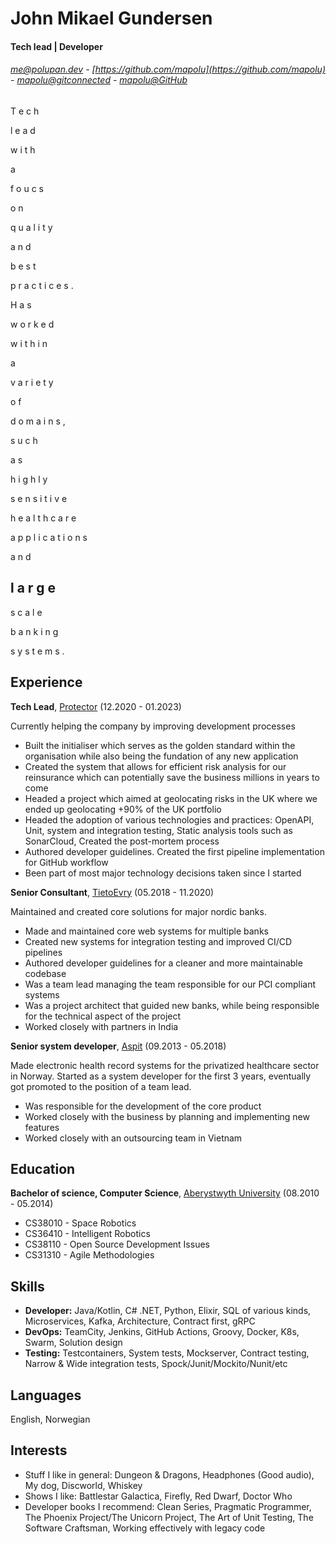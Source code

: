# John Mikael Gundersen

#### Tech lead | Developer

###### me@polupan.dev - [https://github.com/mapolu](https://github.com/mapolu) - [mapolu@gitconnected](https://gitconnected.com/mapolu) - [mapolu@GitHub](https://github.com/mapolu)

T e c h

l e a d

w i t h

a

f o u c s

o n

q u a l i t y

a n d

b e s t

p r a c t i c e s .

H a s

w o r k e d

w i t h i n

a

v a r i e t y

o f

d o m a i n s ,

s u c h

a s

h i g h l y

s e n s i t i v e

h e a l t h c a r e

a p p l i c a t i o n s

a n d

## l a r g e

s c a l e

b a n k i n g

s y s t e m s .

## Experience

**Tech Lead**, [Protector](https://protectorforsikring.no/) (12.2020 - 01.2023)

Currently helping the company by improving development processes

- Built the initialiser which serves as the golden standard within the organisation while also being the fundation of
  any new application
- Created the system that allows for efficient risk analysis for our reinsurance which can potentially save the business
  millions in years to come
- Headed a project which aimed at geolocating risks in the UK where we ended up geolocating +90% of the UK portfolio
- Headed the adoption of various technologies and practices: OpenAPI, Unit, system and integration testing, Static
  analysis tools such as SonarCloud, Created the post-mortem process
- Authored developer guidelines. Created the first pipeline implementation for GitHub workflow
- Been part of most major technology decisions taken since I started

**Senior Consultant**, [TietoEvry](https://www.tietoevry.com/) (05.2018 - 11.2020)

Maintained and created core solutions for major nordic banks.

- Made and maintained core web systems for multiple banks
- Created new systems for integration testing and improved CI/CD pipelines
- Authored developer guidelines for a cleaner and more maintainable codebase
- Was a team lead managing the team responsible for our PCI compliant systems
- Was a project architect that guided new banks, while being responsible for the technical aspect of the project
- Worked closely with partners in India

**Senior system developer**, [Aspit](https://www.aspit.no/) (09.2013 - 05.2018)

Made electronic health record systems for the privatized healthcare sector in Norway. Started as a system developer for
the first 3 years, eventually got promoted to the position of a team lead.

- Was responsible for the development of the core product
- Worked closely with the business by planning and implementing new features
- Worked closely with an outsourcing team in Vietnam

## Education

**Bachelor of science, Computer Science**, [Aberystwyth University](https://www.aber.ac.uk/en/) (08.2010 - 05.2014)

- CS38010 - Space Robotics
- CS36410 - Intelligent Robotics
- CS38110 - Open Source Development Issues
- CS31310 - Agile Methodologies

## Skills

- **Developer:** Java/Kotlin, C# .NET, Python, Elixir, SQL of various kinds, Microservices, Kafka, Architecture,
  Contract first, gRPC
- **DevOps:** TeamCity, Jenkins, GitHub Actions, Groovy, Docker, K8s, Swarm, Solution design
- **Testing:** Testcontainers, System tests, Mockserver, Contract testing, Narrow & Wide integration tests,
  Spock/Junit/Mockito/Nunit/etc

## Languages

English, Norwegian

## Interests

- Stuff I like in general: Dungeon & Dragons, Headphones (Good audio), My dog, Discworld, Whiskey
- Shows I like: Battlestar Galactica, Firefly, Red Dwarf, Doctor Who
- Developer books I recommend: Clean Series, Pragmatic Programmer, The Phoenix Project/The Unicorn Project, The Art of
  Unit Testing, The Software Craftsman, Working effectively with legacy code
